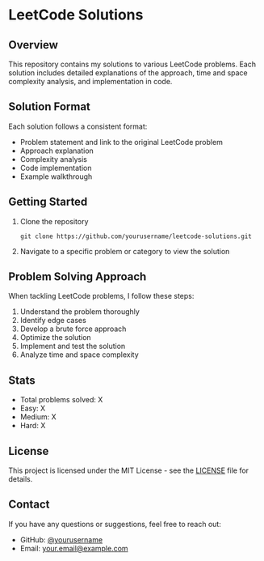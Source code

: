 # LeetCode Solutions

## Overview
This repository contains my solutions to various LeetCode problems. Each solution includes detailed explanations of the approach, time and space complexity analysis, and implementation in code.

## Solution Format
Each solution follows a consistent format:
- Problem statement and link to the original LeetCode problem
- Approach explanation
- Complexity analysis
- Code implementation
- Example walkthrough

## Getting Started
1. Clone the repository
   ```
   git clone https://github.com/yourusername/leetcode-solutions.git
   ```
2. Navigate to a specific problem or category to view the solution

## Problem Solving Approach
When tackling LeetCode problems, I follow these steps:
1. Understand the problem thoroughly
2. Identify edge cases
3. Develop a brute force approach
4. Optimize the solution
5. Implement and test the solution
6. Analyze time and space complexity

## Stats
- Total problems solved: X
- Easy: X
- Medium: X
- Hard: X

## License
This project is licensed under the MIT License - see the [LICENSE](LICENSE) file for details.

## Contact
If you have any questions or suggestions, feel free to reach out:
- GitHub: [@yourusername](https://github.com/yourusername)
- Email: your.email@example.com

